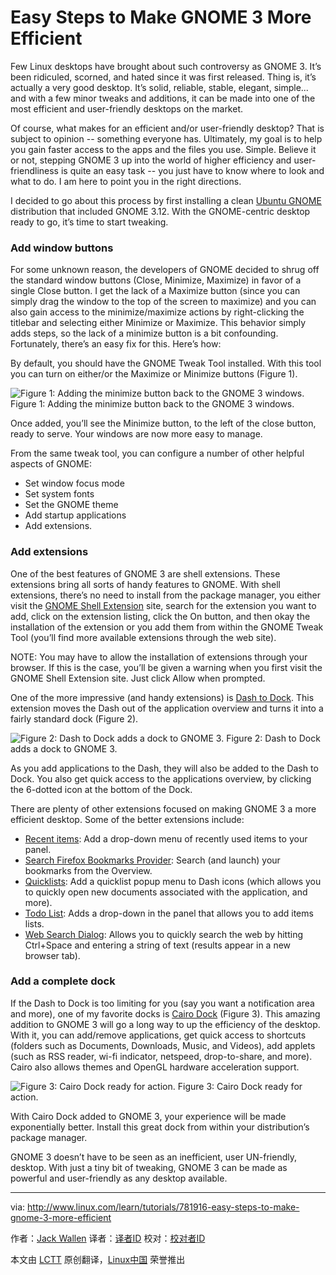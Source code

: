 Easy Steps to Make GNOME 3 More Efficient
================================================================================
Few Linux desktops have brought about such controversy as GNOME 3. It’s been ridiculed, scorned, and hated since it was first released. Thing is, it’s actually a very good desktop. It’s solid, reliable, stable, elegant, simple... and with a few minor tweaks and additions, it can be made into one of the most efficient and user-friendly desktops on the market.

Of course, what makes for an efficient and/or user-friendly desktop? That is subject to opinion -- something everyone has. Ultimately, my goal is to help you gain faster access to the apps and the files you use. Simple. Believe it or not, stepping GNOME 3 up into the world of higher efficiency and user-friendliness is quite an easy task -- you just have to know where to look and what to do. I am here to point you in the right directions.

I decided to go about this process by first installing a clean [Ubuntu GNOME][1] distribution that included GNOME 3.12. With the GNOME-centric desktop ready to go, it’s time to start tweaking.

### Add window buttons ###

For some unknown reason, the developers of GNOME decided to shrug off the standard window buttons (Close, Minimize, Maximize) in favor of a single Close button. I get the lack of a Maximize button (since you can simply drag the window to the top of the screen to maximize) and you can also gain access to the minimize/maximize actions by right-clicking the titlebar and selecting either Minimize or Maximize. This behavior simply adds steps, so the lack of a minimize button is a bit confounding. Fortunately, there’s an easy fix for this. Here’s how:

By default, you should have the GNOME Tweak Tool installed. With this tool you can turn on either/or the Maximize or Minimize buttons (Figure 1).

![Figure 1: Adding the minimize button back to the GNOME 3 windows.](http://www.linux.com/images/stories/41373/gnome3-max-min-window.png)
Figure 1: Adding the minimize button back to the GNOME 3 windows.

Once added, you’ll see the Minimize button, to the left of the close button, ready to serve. Your windows are now more easy to manage.

From the same tweak tool, you can configure a number of other helpful aspects of GNOME:

- Set window focus mode
- Set system fonts
- Set the GNOME theme
- Add startup applications
- Add extensions. 

### Add extensions ###

One of the best features of GNOME 3 are shell extensions. These extensions bring all sorts of handy features to GNOME. With shell extensions, there’s no need to install from the package manager, you either visit the [GNOME Shell Extension][2] site, search for the extension you want to add, click on the extension listing, click the On button, and then okay the installation of the extension or you add them from within the GNOME Tweak Tool (you’ll find more available extensions through the web site).

NOTE: You may have to allow the installation of extensions through your browser. If this is the case, you’ll be given a warning when you first visit the GNOME Shell Extension site. Just click Allow when prompted.

One of the more impressive (and handy extensions) is [Dash to Dock][3]. This extension moves the Dash out of the application overview and turns it into a fairly standard dock (Figure 2).

![Figure 2: Dash to Dock adds a dock to GNOME 3.](http://www.linux.com/images/stories/41373/gnome3-dash.png)
Figure 2: Dash to Dock adds a dock to GNOME 3.

As you add applications to the Dash, they will also be added to the Dash to Dock. You also get quick access to the applications overview, by clicking the 6-dotted icon at the bottom of the Dock.

There are plenty of other extensions focused on making GNOME 3 a more efficient desktop. Some of the better extensions include:

- [Recent items][4]: Add a drop-down menu of recently used items to your panel.
- [Search Firefox Bookmarks Provider][5]: Search (and launch) your bookmarks from the Overview.
- [Quicklists][6]: Add a quicklist popup menu to Dash icons (which allows you to quickly open new documents associated with the application, and more).
- [Todo List][7]: Adds a drop-down in the panel that allows you to add items lists.
- [Web Search Dialog][8]: Allows you to quickly search the web by hitting Ctrl+Space and entering a string of text (results appear in a new browser tab). 

### Add a complete dock ###

If the Dash to Dock is too limiting for you (say you want a notification area and more), one of my favorite docks is [Cairo Dock][9] (Figure 3). This amazing addition to GNOME 3 will go a long way to up the efficiency of the desktop. With it, you can add/remove applications, get quick access to shortcuts (folders such as Documents, Downloads, Music, and Videos), add applets (such as RSS reader, wi-fi indicator, netspeed, drop-to-share, and more). Cairo also allows themes and OpenGL hardware acceleration support.

![Figure 3: Cairo Dock ready for action.](http://www.linux.com/images/stories/41373/gnome3-Cairo-dock.png)
Figure 3: Cairo Dock ready for action.

With Cairo Dock added to GNOME 3, your experience will be made exponentially better. Install this great dock from within your distribution’s package manager.

GNOME 3 doesn’t have to be seen as an inefficient, user UN-friendly, desktop. With just a tiny bit of tweaking, GNOME 3 can be made as powerful and user-friendly as any desktop available.

--------------------------------------------------------------------------------

via: http://www.linux.com/learn/tutorials/781916-easy-steps-to-make-gnome-3-more-efficient

作者：[Jack Wallen][a]
译者：[译者ID](https://github.com/译者ID)
校对：[校对者ID](https://github.com/校对者ID)

本文由 [LCTT](https://github.com/LCTT/TranslateProject) 原创翻译，[Linux中国](http://linux.cn/) 荣誉推出

[a]:http://www.linux.com/community/forums/person/93
[1]:http://ubuntugnome.org/
[2]:https://extensions.gnome.org/
[3]:https://extensions.gnome.org/extension/307/dash-to-dock/
[4]:https://extensions.gnome.org/extension/72/recent-items/
[5]:https://extensions.gnome.org/extension/149/search-firefox-bookmarks-provider/
[6]:https://extensions.gnome.org/extension/322/quicklists/
[7]:https://extensions.gnome.org/extension/162/todo-list/
[8]:https://extensions.gnome.org/extension/549/web-search-dialog/
[9]:http://glx-dock.org/index.php